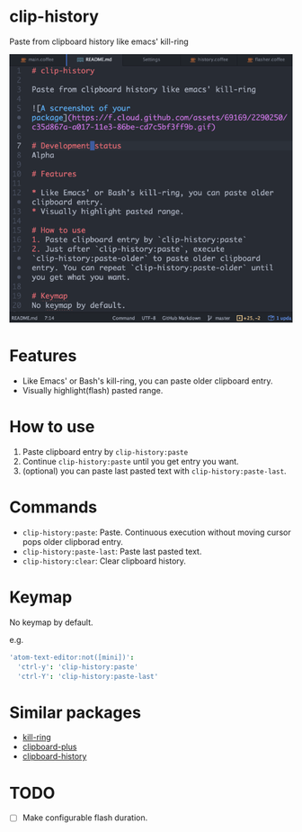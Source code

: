 # clip-history

Paste from clipboard history like emacs' kill-ring

![gif](https://raw.githubusercontent.com/t9md/t9md/a34a6ce5f1ac5535557c7b45496197b31435d03f/img/atom-clip-history.gif)

# Features

* Like Emacs' or Bash's kill-ring, you can paste older clipboard entry.
* Visually highlight(flash) pasted range.

# How to use

1. Paste clipboard entry by `clip-history:paste`
2. Continue `clip-history:paste` until you get entry you want.
3. (optional) you can paste last pasted text with `clip-history:paste-last`.

# Commands

* `clip-history:paste`: Paste. Continuous execution without moving cursor pops older clipborad entry.
* `clip-history:paste-last`: Paste last pasted text.
* `clip-history:clear`: Clear clipboard history.


# Keymap
No keymap by default.

e.g.

```coffeescript
'atom-text-editor:not([mini])':
  'ctrl-y': 'clip-history:paste'
  'ctrl-Y': 'clip-history:paste-last'
```

# Similar packages
* [kill-ring](https://atom.io/packages/kill-ring)
* [clipboard-plus](https://atom.io/packages/clipboard-plus)
* [clipboard-history](https://atom.io/packages/clipboard-history)

# TODO

* [ ] Make configurable flash duration.

